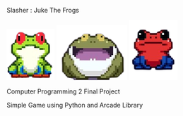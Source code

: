Slasher : Juke The Frogs

![alt text](https://raw.githubusercontent.com/patdpat/slasher/master/images/frog/frog1.png)
![alt text](https://raw.githubusercontent.com/patdpat/slasher/master/images/frog/frog4.png)
![alt text](https://raw.githubusercontent.com/patdpat/slasher/master/images/frog/frog2.png)

Computer Programming 2 Final Project

Simple Game using Python and Arcade Library
